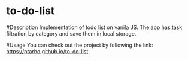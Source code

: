 # to-do-list
#Description
Implementation of todo list on vanila JS. The app has task filtration by category and save them in local storage.

#Usage
You can check out the project by following the link:
https://ptarho.github.io/to-do-list


